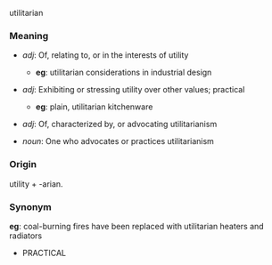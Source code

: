 utilitarian
### Meaning
+ _adj_: Of, relating to, or in the interests of utility
    + __eg__: utilitarian considerations in industrial design
+ _adj_: Exhibiting or stressing utility over other values; practical
    + __eg__: plain, utilitarian kitchenware
+ _adj_: Of, characterized by, or advocating utilitarianism

+ _noun_: One who advocates or practices utilitarianism

### Origin

utility + -arian.

### Synonym

__eg__: coal-burning fires have been replaced with utilitarian heaters and radiators

+ PRACTICAL


